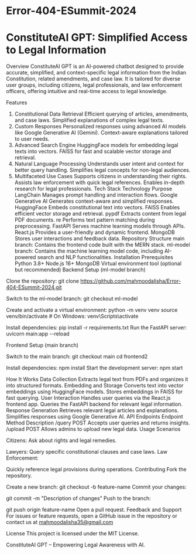 # Error-404-ESummit-2024
# ConstituteAI GPT: Simplified Access to Legal Information

Overview
ConstituteAI GPT is an AI-powered chatbot designed to provide accurate, simplified, and context-specific legal information from the Indian Constitution, related amendments, and case law. It is tailored for diverse user groups, including citizens, legal professionals, and law enforcement officers, offering intuitive and real-time access to legal knowledge.

Features
1. Constitutional Data Retrieval
Efficient querying of articles, amendments, and case laws.
Simplified explanations of complex legal texts.
2. Custom Responses
Personalized responses using advanced AI models like Google Generative AI (Gemini).
Context-aware explanations tailored to user needs.
3. Advanced Search Engine
HuggingFace models for embedding legal texts into vectors.
FAISS for fast and scalable vector storage and retrieval.
4. Natural Language Processing
Understands user intent and context for better query handling.
Simplifies legal concepts for non-legal audiences.
5. Multifaceted Use Cases
Supports citizens in understanding their rights.
Assists law enforcement with quick legal references.
Enables in-depth research for legal professionals.
Tech Stack
Technology	Purpose
LangChain	Manages prompt handling and interaction flows.
Google Generative AI	Generates context-aware and simplified responses.
HuggingFace	Embeds constitutional text into vectors.
FAISS	Enables efficient vector storage and retrieval.
pypdf	Extracts content from legal PDF documents.
re	Performs text pattern matching during preprocessing.
FastAPI	Serves machine learning models through APIs.
React.js	Provides a user-friendly and dynamic frontend.
MongoDB	Stores user interactions and feedback data.
Repository Structure
main branch: Contains the frontend code built with the MERN stack.
ml-model branch: Contains the machine learning model code, including AI-powered search and NLP functionalities.
Installation
Prerequisites
Python 3.8+
Node.js 16+
MongoDB
Virtual environment tool (optional but recommended)
Backend Setup (ml-model branch)

Clone the repository:
git clone https://github.com/mahmoodalisha/Error-404-ESummit-2024.git

Switch to the ml-model branch:
git checkout ml-model

Create and activate a virtual environment:
python -m venv venv
source venv/bin/activate  # On Windows: venv\Scripts\activate

Install dependencies:
pip install -r requirements.txt
Run the FastAPI server:
uvicorn main:app --reload

Frontend Setup (main branch)

Switch to the main branch:
git checkout main
cd frontend2

Install dependencies:
npm install
Start the development server:
npm start

How It Works
Data Collection
Extracts legal text from PDFs and organizes it into structured formats.
Embedding and Storage
Converts text into vector embeddings using HuggingFace models.
Stores embeddings in FAISS for fast querying.
User Interaction
Handles user queries via the React.js frontend app.
Queries the FastAPI backend for relevant legal information.
Response Generation
Retrieves relevant legal articles and explanations.
Simplifies responses using Google Generative AI.
API Endpoints
Endpoint	Method	Description
/query	POST	Accepts user queries and returns insights.
/upload	POST	Allows admins to upload new legal data.
Usage Scenarios

Citizens:
Ask about rights and legal remedies.

Lawyers:
Query specific constitutional clauses and case laws.
Law Enforcement:

Quickly reference legal provisions during operations.
Contributing
Fork the repository.

Create a new branch:
git checkout -b feature-name
Commit your changes:

git commit -m "Description of changes"
Push to the branch:

git push origin feature-name
Open a pull request.
Feedback and Support
For issues or feature requests, open a GitHub issue in the repository or contact us at mahmoodalisha35@gmail.com

License
This project is licensed under the MIT License.

ConstituteAI GPT – Empowering Legal Awareness with AI.
